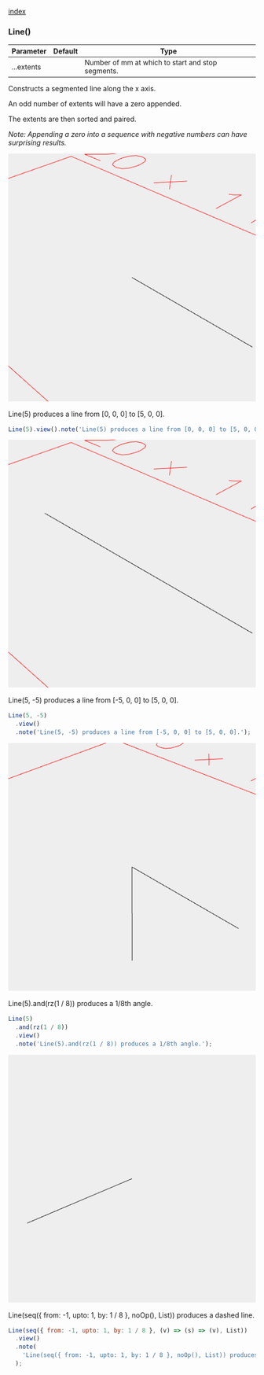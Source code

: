 [index](../../nb/api/index.md)
### Line()
Parameter|Default|Type
---|---|---
|...extents||Number of mm at which to start and stop segments.

Constructs a segmented line along the x axis.

An odd number of extents will have a zero appended.

The extents are then sorted and paired.

_Note: Appending a zero into a sequence with negative numbers can have surprising results._

![Image](Line.md.$2.png)

Line(5) produces a line from [0, 0, 0] to [5, 0, 0].

```JavaScript
Line(5).view().note('Line(5) produces a line from [0, 0, 0] to [5, 0, 0].');
```

![Image](Line.md.$3.png)

Line(5, -5) produces a line from [-5, 0, 0] to [5, 0, 0].

```JavaScript
Line(5, -5)
  .view()
  .note('Line(5, -5) produces a line from [-5, 0, 0] to [5, 0, 0].');
```

![Image](Line.md.$4.png)

Line(5).and(rz(1 / 8)) produces a 1/8th angle.

```JavaScript
Line(5)
  .and(rz(1 / 8))
  .view()
  .note('Line(5).and(rz(1 / 8)) produces a 1/8th angle.');
```

![Image](Line.md.$5.png)

Line(seq({ from: -1, upto: 1, by: 1 / 8 }, noOp(), List)) produces a dashed line.

```JavaScript
Line(seq({ from: -1, upto: 1, by: 1 / 8 }, (v) => (s) => (v), List))
  .view()
  .note(
    'Line(seq({ from: -1, upto: 1, by: 1 / 8 }, noOp(), List)) produces a dashed line.'
  );
```
